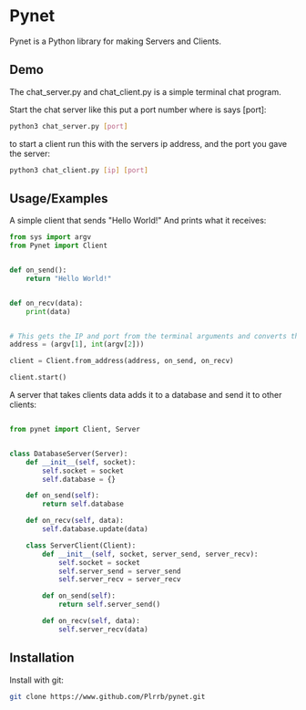 # Pynet

Pynet is a Python library for making Servers and Clients.

## Demo

The chat_server.py and chat_client.py is a simple terminal chat program.

Start the chat server like this put a port number where is says [port]:

```bash
python3 chat_server.py [port]
```

to start a client run this with the servers ip address, and the port you gave the server:

```bash
python3 chat_client.py [ip] [port]
```

## Usage/Examples

A simple client that sends "Hello World!" And prints what it receives:

```py
from sys import argv
from Pynet import Client


def on_send():
    return "Hello World!"


def on_recv(data):
    print(data)


# This gets the IP and port from the terminal arguments and converts the port to an int
address = (argv[1], int(argv[2]))

client = Client.from_address(address, on_send, on_recv)

client.start()
```

A server that takes clients data adds it to a database and send it to other clients:

```py

from pynet import Client, Server


class DatabaseServer(Server):
    def __init__(self, socket):
        self.socket = socket
        self.database = {}

    def on_send(self):
        return self.database

    def on_recv(self, data):
        self.database.update(data)

    class ServerClient(Client):
        def __init__(self, socket, server_send, server_recv):
            self.socket = socket
            self.server_send = server_send
            self.server_recv = server_recv

        def on_send(self):
            return self.server_send()

        def on_recv(self, data):
            self.server_recv(data)

```

## Installation

Install with git:

```bash
git clone https://www.github.com/Plrrb/pynet.git
```
